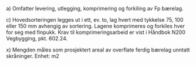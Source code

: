 a) Omfatter levering, utlegging, komprimering og forkiling av Fp bærelag.

c) Hovedsorteringen legges ut i ett, ev. to, lag hvert med tykkelse 75, 100 eller 150 mm avhengig av sortering. Lagene komprimeres og forkiles hver for seg med finpukk. Krav til komprimeringsarbeid er vist i Håndbok N200 Vegbygging, pkt. 602.24.

x) Mengden måles som prosjektert areal av overflate ferdig bærelag unntatt skråninger. Enhet: m2

